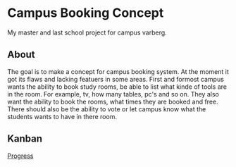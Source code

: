 # Campus Booking Concept
My master and last school project for campus varberg. 

## About
The goal is to make a concept for campus booking system. 
At the moment it got its flaws and lacking featuers in some areas.
First and formost campus wants the ability to book study rooms, 
be able to list what kinde of tools are in the room. 
For example, tv, how many tables, pc's and so on.
They also want the ability to book the rooms, 
what times they are booked and free.
There should also be the ability to vote or let campus know what the students wants to have in there room.

## Kanban
[Progress](https://github.com/Carpenteri1/CampusBookingConcept/projects/1)
